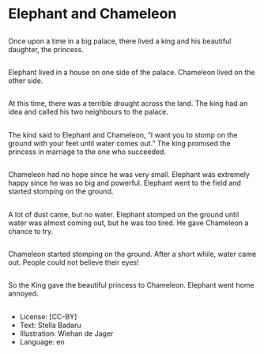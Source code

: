 # Elephant and Chameleon

##
Once upon a time in a big
palace, there lived a king and
his
beautiful daughter, the
princess.

##
Elephant lived in a house on
one side of the palace.
Chameleon
lived on the other side.

##
At this time, there was a terrible
drought across the land.
The king had an idea and called
his two neighbours to the
palace.

##
The kind said to Elephant and
Chameleon, “I want you to
stomp
on the ground with your feet
until water comes out.”
The king promised the princess
in marriage to the one who
succeeded.

##
Chameleon had no hope since
he was very small.
Elephant was extremely happy
since he was so big and
powerful.
Elephant went to the field and
started stomping on the
ground.

##
A lot of dust came, but no
water.
Elephant stomped on the
ground until water was almost
coming out, but he was too
tired.
He gave Chameleon a chance
to try.

##
Chameleon started stomping on
the ground. After a short while,
water came out.
People could not believe their
eyes!

##
So the King gave the beautiful
princess to Chameleon.
Elephant went home annoyed.

##
* License: [CC-BY]
* Text: Stella Badaru
* Illustration: Wiehan de Jager
* Language: en
